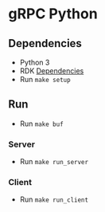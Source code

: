 # gRPC Python

## Dependencies

* Python 3
* RDK [Dependencies](../../README.md#dependencies)
* Run `make setup`

## Run

* Run `make buf`

### Server
* Run `make run_server`

### Client
* Run `make run_client`

